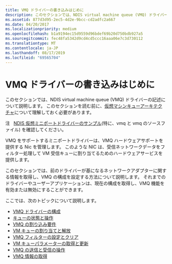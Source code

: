 ```yaml
---
title: VMQ ドライバーの書き込みはじめに
description: このセクションでは、NDIS virtual machine queue (VMQ) ドライバーの記述について説明します。 このセクションを読む前に、仮想マシンキューアーキテクチャについて理解しておく必要があります。
ms.assetid: 877d3d95-2ec5-4d2e-9bcc-cd2adfc2a667
ms.date: 04/20/2017
ms.localizationpriority: medium
ms.openlocfilehash: b1a9194ec15d9559d96bdef69b20d750bdb927a5
ms.sourcegitcommit: fec48fa5342d9cd4cd5ccc16aaa06e7c3d730112
ms.translationtype: MT
ms.contentlocale: ja-JP
ms.lasthandoff: 08/17/2019
ms.locfileid: "69565704"
---
```

# <a name="getting-started-writing-vmq-drivers"></a>VMQ ドライバーの書き込みはじめに


このセクションでは、NDIS virtual machine queue (VMQ) ドライバーの記述について説明します。 このセクションを読む前に、[仮想マシンキューアーキテクチャ](virtual-machine-queue-architecture.md)について理解しておく必要があります。

注   [NDIS 仮想ミニポートドライバーのサンプル](https://go.microsoft.com/fwlink/p/?LinkId=617918)(特に、vmq と vmq のソースファイル) を確認してください。

VMQ をサポートするミニポートドライバーは、VMQ ハードウェアサポートを提供する Nic を管理します。 このような NIC は、受信ネットワークデータをフィルター処理して VM 受信キューに割り当てるためのハードウェアサービスを提供します。

このセクションでは、前のドライバーが基になるネットワークアダプターに関する情報を取得し、VMQ の構成を設定する方法について説明します。 それまでのドライバーやユーザーアプリケーションは、現在の構成を取得し、VMQ 機能を有効または無効にすることができます。

ここでは、次のトピックについて説明します。

-   [VMQ ドライバーの構成](vmq-driver-configuration.md)
-   [キューの状態と操作](queue-states-and-operations.md)
-   [VMQ の割り込み要件](vmq-interrupt-requirements.md)
-   [VM キューの割り当てと解放](allocating-and-freeing-vm-queues.md)
-   [VMQ フィルターの設定とクリア](setting-and-clearing-vmq-filters.md)
-   [VM キューパラメーターの取得と更新](obtaining-and-updating-vm-queue-parameters.md)
-   [VMQ の送信と受信の操作](vmq-send-and-receive-operations.md)
-   [VMQ 情報の取得](obtaining-vmq-information.md)

 

 





